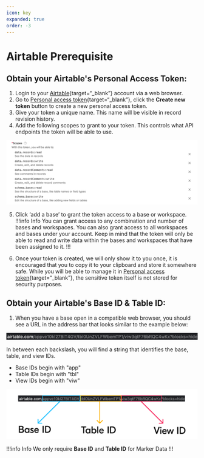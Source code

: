 ```yaml
---
icon: key
expanded: true
order: -3
---
```

# Airtable Prerequisite

## Obtain your Airtable's Personal Access Token:

1. Login to your [Airtable](https://airtable.com/login){target=“_blank”} account via a web browser.
2. Go to [Personal access token](https://airtable.com/create/tokens){target=“_blank”}, click the **Create new token** button to create a new personal access token.
3. Give your token a unique name. This name will be visible in record revision history.
4. Add the following scopes to grant to your token. This controls what API endpoints the token will be able to use.

![Scopes](/assets/airtable_scopes.png)

5. Click ‘add a base’ to grant the token access to a base or workspace.
!!!info Info
You can grant access to any combination and number of bases and workspaces. You can also grant access to all workspaces and bases under your account. Keep in mind that the token will only be able to read and write data within the bases and workspaces that have been assigned to it.
!!!

6. Once your token is created, we will only show it to you once, it is encouraged that you to copy it to your clipboard and store it somewhere safe. While you will be able to manage it in [Personal access token](https://airtable.com/create/tokens){target=“_blank”}, the sensitive token itself is not stored for security purposes.

## Obtain your Airtable's Base ID & Table ID:

1. When you have a base open in a compatible web browser, you should see a URL in the address bar that looks similar to the example below:

![Scopes](/assets/airtable_url.jpg)

In between each backslash, you will find a string that identifies the base, table, and view IDs.

- Base IDs begin with "app"
- Table IDs begin with "tbl"
- View IDs begin with "viw"

![Scopes](/assets/airtable_url_reference.png)

!!!info Info
We only require **Base ID** and **Table ID** for Marker Data
!!!
